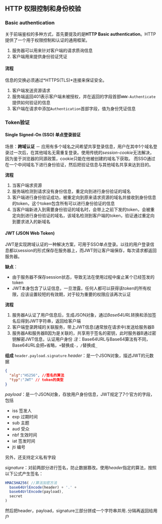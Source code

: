 ## HTTP 权限控制和身份校验

### Basic authentication
关于前端鉴权的多种方式，首先要提及的是**HTTP Basic authentication**。HTTP提供了一个用于权限控制和认证的通用框架。

1. 服务器可以用来针对客户端的请求质询信息
2. 客户端用来提供身份验证凭证

#### 流程
信息的交换必须通过*HTTPS(TLS)*连接来保证安全。
1. 客户端发送资源请求
2. 服务端返回401表示客户端未被授权，并在返回的字段首部`WWW-Authenticate`提供如何验证的信息
3. 客户端在请求中添加`Authentication`首部字段，值为身份凭证信息

### Token验证

#### Single Signed-On (SSO) 单点登录验证
场景：**跨域认证** － 应用有多个域名之间希望共享登录信息，用户在其中1个域名登录过一次后，在其他域名无需重复登录。使用传统的*session-cookie*无法解决，因为鉴于浏览器的同源政策，cookie只能在他被创建的域名下获取。
而SSO通过在一个中间域名下进行身份验证，然后把验证信息与其他域名共享来达到目的。

**流程**
1. 当客户端求资源
2. 服务端检测到请求没有身份信息，重定向到进行身份验证的域名
3. 客户端进行身份验证成功，被重定向到原来请求资源的域名并接收到身份信息的token，这个token包含所有可以进行身份验证的信息
4. 当客户端新进入到需要身份验证的域名时，会带上之前下发的token，会被重定向到进行身份验证的域名，该域名检测到客户端的token，验证通过重定向到要求进入的新域名

#### JWT (JSON Web Token)
JWT是实现跨域认证的一种解决方案，可用于SSO单点登录。以往的用户登录信息都以session的形式保存在服务器上，而JWT则让客户端保存，每次请求都返回服务器。

**缺点**：
+ 由于服务器不保存session状态，导致无法在使用过程中废止某个已经签发的token
+ JWT本身包含了认证信息，一旦泄露，任何人都可以获得该token的所有权限，应该设置较短的有效期，对于较为重要的权限应该再次认证

**流程**
1. 服务器A认证了用户信息后，生成JSON对象，通过*Base64URL*转换和添加签名后得到JWT字符串，返回给客户端
2. 客户端登录跨域的关联服务，带上JWT信息(通常放在请求中)发送给服务器B
3. 服务器A和服务器B因为是关联的，共享用于签名的密钥，此时服务器B通过密钥解密JWT信息，认证用户身份
*注*：Base64URL与Base64算法有不同，Base64URL会把`=`省略，`+`替换成`-`，`/`替换成`_`

**组成**
`header.payload.signature`
*header*：是一个JSON对象，描述JWT的元数据
```json
{
  "alg":"HS256", //签名的算法
  "typ":"JWT" // token的类型
}
```

*payload*：是一个JSON对象，存放用户身份信息，JWT规定了7个官方的字段，包括
+ iss 签发人
+ exp 过期时间
+ sub 主题
+ aud 受众
+ nbf 生效时间
+ iat 签发时间
+ jti 编号

另外，还支持定义私有字段

*signature*：对前两部分进行签名，防止数据篡改。使用*header*指定的算法，按照以下公式产生签名：
```js
HMACSHA256( //算法加密方法
  base64UrlEncode(header) + '.' +
  base64UrlEncode(payload),
  secret
)
```
然后把header，payload，signature三部分拼成一个字符串并用`.`分隔再返回给用户